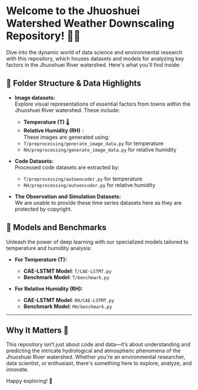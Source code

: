 # Welcome to the Jhuoshuei Watershed Weather Downscaling Repository! 🌊🌿

Dive into the dynamic world of data science and environmental research with this repository, which houses datasets and models for analyzing key factors in the Jhuoshuei River watershed. Here's what you'll find inside:

## 📂 Folder Structure & Data Highlights

- **Image datasets:**  
  Explore visual representations of essential factors from towns within the Jhuoshuei River watershed. These include:  
  - **Temperature (T)** 🌡️  
  - **Relative Humidity (RH)** 💧  
  These images are generated using:  
  - `T/preprocessing/generate_image_data.py` for temperature  
  - `RH/preprocessing/generate_image_data.py` for relative humidity

- **Code Datasets:**  
  Processed code datasets are extracted by:
  - `T/preprocessing/autoencoder.py` for temperature  
  - `RH/preprocessing/autoencoder.py` for relative humidity  

- **The Observation and Simulation Datasets:**  
  We are unable to provide these time series datasets here as they are protected by copyright.

## 🧠 Models and Benchmarks

Unleash the power of deep learning with our specialized models tailored to temperature and humidity analysis:

- **For Temperature (T):**  
  - **CAE-LSTMT Model**: `T/CAE-LSTMT.py`  
  - **Benchmark Model**: `T/benchmark.py`

- **For Relative Humidity (RH):**  
  - **CAE-LSTMT Model**: `RH/CAE-LSTMT.py`  
  - **Benchmark Model**: `RH/benchmark.py`

---

## Why It Matters 🚀

This repository isn’t just about code and data—it’s about understanding and predicting the intricate hydrological and atmospheric phenomena of the Jhuoshuei River watershed. Whether you're an environmental researcher, data scientist, or enthusiast, there's something here to explore, analyze, and innovate.

Happy exploring! 🌟
